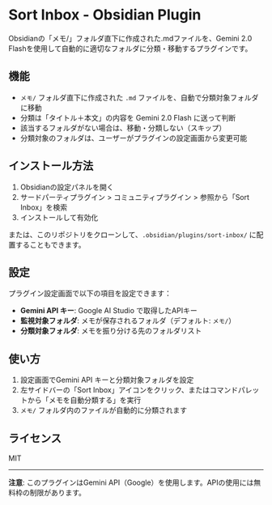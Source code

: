 # Sort Inbox - Obsidian Plugin

Obsidianの「メモ/」フォルダ直下に作成された.mdファイルを、Gemini 2.0 Flashを使用して自動的に適切なフォルダに分類・移動するプラグインです。

## 機能

- `メモ/` フォルダ直下に作成された `.md` ファイルを、自動で分類対象フォルダに移動
- 分類は「タイトル＋本文」の内容を Gemini 2.0 Flash に送って判断
- 該当するフォルダがない場合は、移動・分類しない（スキップ）
- 分類対象のフォルダは、ユーザーがプラグインの設定画面から変更可能

## インストール方法

1. Obsidianの設定パネルを開く
2. サードパーティプラグイン > コミュニティプラグイン > 参照から「Sort Inbox」を検索
3. インストールして有効化

または、このリポジトリをクローンして、`.obsidian/plugins/sort-inbox/` に配置することもできます。

## 設定

プラグイン設定画面で以下の項目を設定できます：

- **Gemini API キー**: Google AI Studio で取得したAPIキー
- **監視対象フォルダ**: メモが保存されるフォルダ（デフォルト: `メモ/`）
- **分類対象フォルダ**: メモを振り分ける先のフォルダリスト

## 使い方

1. 設定画面でGemini API キーと分類対象フォルダを設定
2. 左サイドバーの「Sort Inbox」アイコンをクリック、またはコマンドパレットから「メモを自動分類する」を実行
3. `メモ/` フォルダ内のファイルが自動的に分類されます

## ライセンス

MIT

---

**注意**: このプラグインはGemini API（Google）を使用します。APIの使用には無料枠の制限があります。 